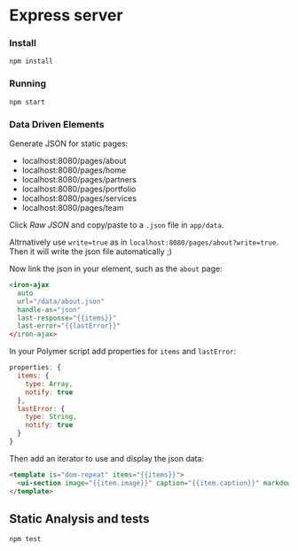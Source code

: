 Express server
==============

### Install

`npm install`

### Running

```
npm start
```

### Data Driven Elements

Generate JSON for static pages:

-	localhost:8080/pages/about
-	localhost:8080/pages/home
-	localhost:8080/pages/partners
-	localhost:8080/pages/portfolio
-	localhost:8080/pages/services
-	localhost:8080/pages/team

Click *Raw JSON* and copy/paste to a `.json` file in `app/data`.

Altrnatively use `write=true` as in `localhost:8080/pages/about?write=true`. Then it will write the json file automatically ;)

Now link the json in your element, such as the `about` page:

```html
<iron-ajax
  auto
  url="/data/about.json"
  handle-as="json"
  last-response="{{items}}"
  last-error="{{lastError}}"
</iron-ajax>
```

In your Polymer script add properties for `items` and `lastError`:

```js
properties: {
  items: {
    type: Array,
    notify: true
  },
  lastError: {
    type: String,
    notify: true
  }
}
```

Then add an iterator to use and display the json data:

```html
<template is="dom-repeat" items="{{items}}">
  <ui-section image="{{item.image}}" caption="{{item.caption}}" markdown="{{item.content}}"/>
</template>
```

Static Analysis and tests
-------------------------

```
npm test
```
